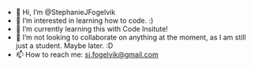 - 👋 Hi, I’m @StephanieJFogelvik
- 👀 I’m interested in learning how to code. :)
- 🌱 I’m currently learning this with Code Insitute!
- 💞️ I’m not looking to collaborate on anything at the moment, as I am still just a student. Maybe later. :D
- 📫 How to reach me: sj.fogelvik@gmail.com

<!---
StephanieJFogelvik/StephanieJFogelvik is a ✨ special ✨ repository because its `README.md` (this file) appears on your GitHub profile.
You can click the Preview link to take a look at your changes.
--->
